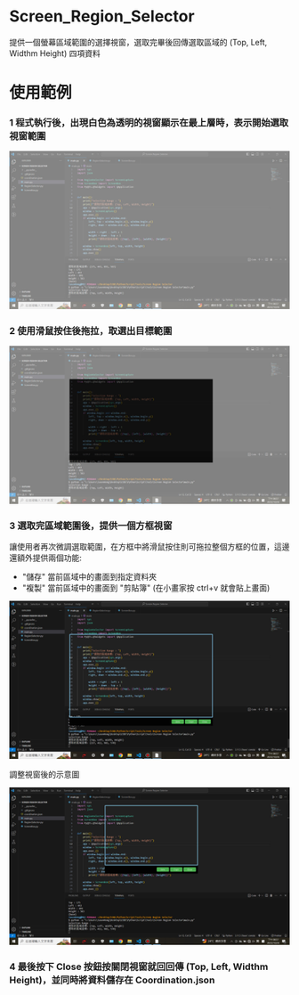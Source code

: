 # Screen_Region_Selector
提供一個螢幕區域範圍的選擇視窗，選取完畢後回傳選取區域的 (Top, Left, Widthm Height) 四項資料

# 使用範例
### 1 程式執行後，出現白色為透明的視窗顯示在最上層時，表示開始選取視窗範圍

![image](https://github.com/JasonHongOO/Screen_Region_Selector/blob/main/Images/1%20(1).jpg)

### 2 使用滑鼠按住後拖拉，取選出目標範圍

![image](https://github.com/JasonHongOO/Screen_Region_Selector/blob/main/Images/1%20(2).jpg)

### 3 選取完區域範圍後，提供一個方框視窗
讓使用者再次微調選取範圍，在方框中將滑鼠按住則可拖拉整個方框的位置，這邊還額外提供兩個功能:
- "儲存" 當前區域中的畫面到指定資料夾
- "複製" 當前區域中的畫面到 "剪貼簿" (在小畫家按 ctrl+v 就會貼上畫面)

![image](https://github.com/JasonHongOO/Screen_Region_Selector/blob/main/Images/1%20(3).jpg)

調整視窗後的示意圖

![image](https://github.com/JasonHongOO/Screen_Region_Selector/blob/main/Images/1%20(4).jpg)

### 4 最後按下 Close 按鈕按關閉視窗就回回傳 (Top, Left, Widthm Height)，並同時將資料儲存在 Coordination.json 